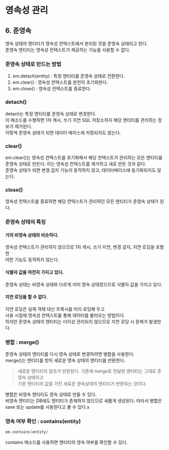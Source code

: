 # 영속성 관리
## 6. 준영속
영속 상태의 엔티티가 영속성 컨텍스트에서 분리된 것을 준영속 상태라고 한다.   
준영속 엔티티는 영속성 컨텍스트가 제공하는 기능을 사용할 수 없다.

### 준영속 상태로 만드는 방법
1. em.detach(entity) : 특정 엔티티를 준영속 상태로 전환한다.
2. em.clear() : 영속성 컨텍스트를 완전히 초기화한다.
3. em.close() : 영속성 컨텍스트를 종료한다. 

### detach()
detach는 특정 엔티티를 준영속 상태로 변경한다.   
이 메소드를 수행하면 1차 캐시, 쓰기 지연 SQL 저장소까지 해당 엔티티를 관리하는 정보가 제거된다.   
이렇게 준영속 상태가 되면 데이터 베이스에 저장되지도 않는다.   

### clear()
em.clear()는 영속성 컨텍스트를 초기화해서 해당 컨텍스트가 관리하는 모든 엔티티를 준영속 상태로 만든다.
이는 영속성 컨텍스트를 제거하고 새로 만든 것과 같다.   
준영속 상태가 되면 변경 감지 기능이 동작하지 않고, 데이터베이스에 동기화되지도 않는다.   

### close()
영속성 컨텍스트를 종료하면 해당 컨텍스트가 관리하던 모든 엔티티가 준영속 상태가 된다.

### 준영속 상태의 특징
#### 거의 비영속 상태와 비슷하다.
영속성 컨텍스트가 관리하지 않으므로 1차 캐시, 쓰기 지연, 변경 감지, 지연 로딩을 포함한   
어떤 기능도 동작하지 않는다.

#### 식별자 값을 여전히 가지고 있다.   
준영속 상태는 비영속 상태와 다르게 이미 영속 상태였으므로 식별자 값을 가지고 있다.  

#### 지연 로딩을 할 수 없다.   
지연 로딩은 실제 객체 대신 프록시를 미리 로딩해 두고   
사용 시점에 영속성 컨텍스트를 통해 데이터를 불러오는 방법이다.   
하지만 준영속 상태의 엔티티는 더이상 관리되지 않으므로 지연 로딩 시 문제가 발생한다.

### 병합 : merge()
준영속 상태의 엔티티를 다시 영속 상태로 변경하려면 병합을 사용한다.   
merge()는 엔티티를 받아 새로운 영속 상태의 엔티티를 반환한다.   

> 새로운 엔티티의 참조가 반환된다.
> 기존에 merge로 전달한 엔티티는 그대로 준영속 상태이고   
> 기존 엔티티의 값을 가진 새로운 영속상태의 엔티티가 반환되는 것이다.   

병합은 비영속 엔티티도 영속 상태로 만들 수 있다.   
비영속 엔티티는 DB에도 엔티티가 존재하지 않으므로 새롭게 생성된다.
따라서 병합은 save 또는 update를 사용한다고 볼 수 있다.s

### 영속 여부 확인 : contains(entity)
```kotlin
em.contains(entity)
```

contains 메소드를 사용하면 엔티티의 영속 여부를 확인할 수 있다.

